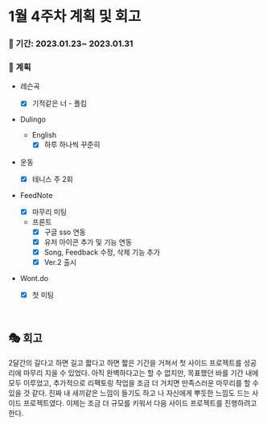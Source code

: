 # 1월 4주차 계획 및 회고

### 📆 기간: 2023.01.23~ 2023.01.31

### 📑 계획

- 레슨곡

  - [x] 기적같은 너 - 폴킴
- Dulingo
  - English
    - [x] 하루 하나씩 꾸준히
- 운동
  - [x] 테니스 주 2회
- FeedNote
  - [x] 마무리 미팅
  - 프론트
    - [x] 구글 sso 연동
    - [x] 유저 아이콘 추가 및 기능 연동
    - [x] Song, Feedback 수정, 삭제 기능 추가
    - [x] Ver.2 출시
- Wont.do
  - [x] 첫 미팅
  


<br/>

## 🎭 회고

2달간의 길다고 하면 길고 짧다고 하면 짧은 기간을 거쳐서 첫 사이드 프로젝트를 성공리에 마무리 지을 수 있었다. 아직 완벽하다고는 할 수 없지만, 목표했던 바를 기간 내에 모두 이루었고, 추가적으로 리팩토링 작업을 조금 더 거치면 만족스러운 마무리를 할 수 있을 것 같다. 진짜 내 새끼같은 느낌이 들기도 하고 나 자신에게 뿌듯한 느낌도 드는 사이드 프로젝트였다. 이제는 조금 더 규모를 키워서 다음 사이드 프로젝트를 진행하려고 한다.

